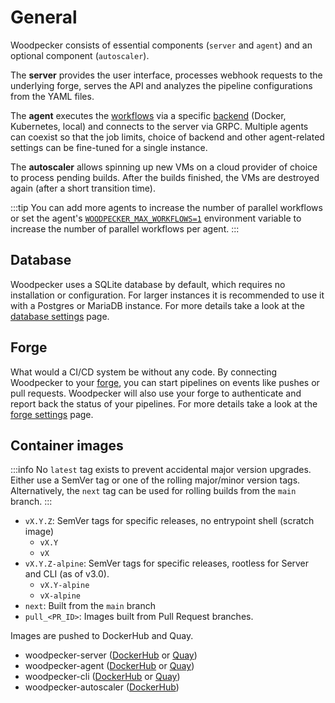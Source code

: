 # General

Woodpecker consists of essential components (`server` and `agent`) and an optional component (`autoscaler`).

The **server** provides the user interface, processes webhook requests to the underlying forge, serves the API and analyzes the pipeline configurations from the YAML files.

The **agent** executes the [workflows](../20-usage/15-terminology/index.md) via a specific [backend](../20-usage/15-terminology/index.md) (Docker, Kubernetes, local) and connects to the server via GRPC. Multiple agents can coexist so that the job limits, choice of backend and other agent-related settings can be fine-tuned for a single instance.

The **autoscaler** allows spinning up new VMs on a cloud provider of choice to process pending builds. After the builds finished, the VMs are destroyed again (after a short transition time).

:::tip
You can add more agents to increase the number of parallel workflows or set the agent's [`WOODPECKER_MAX_WORKFLOWS=1`](./10-configuration/30-agent.md#max_workflows) environment variable to increase the number of parallel workflows per agent.
:::

## Database

Woodpecker uses a SQLite database by default, which requires no installation or configuration. For larger instances it is recommended to use it with a Postgres or MariaDB instance. For more details take a look at the [database settings](./10-configuration/10-server.md#databases) page.

## Forge

What would a CI/CD system be without any code. By connecting Woodpecker to your [forge](../20-usage/15-terminology/index.md), you can start pipelines on events like pushes or pull requests. Woodpecker will also use your forge to authenticate and report back the status of your pipelines. For more details take a look at the [forge settings](./10-configuration/12-forges/11-overview.md) page.

## Container images

:::info
No `latest` tag exists to prevent accidental major version upgrades. Either use a SemVer tag or one of the rolling major/minor version tags. Alternatively, the `next` tag can be used for rolling builds from the `main` branch.
:::

- `vX.Y.Z`: SemVer tags for specific releases, no entrypoint shell (scratch image)
  - `vX.Y`
  - `vX`
- `vX.Y.Z-alpine`: SemVer tags for specific releases, rootless for Server and CLI (as of v3.0).
  - `vX.Y-alpine`
  - `vX-alpine`
- `next`: Built from the `main` branch
- `pull_<PR_ID>`: Images built from Pull Request branches.

Images are pushed to DockerHub and Quay.

- woodpecker-server ([DockerHub](https://hub.docker.com/r/woodpeckerci/woodpecker-server) or [Quay](https://quay.io/repository/woodpeckerci/woodpecker-server))
- woodpecker-agent ([DockerHub](https://hub.docker.com/r/woodpeckerci/woodpecker-agent) or [Quay](https://quay.io/repository/woodpeckerci/woodpecker-agent))
- woodpecker-cli ([DockerHub](https://hub.docker.com/r/woodpeckerci/woodpecker-cli) or [Quay](https://quay.io/repository/woodpeckerci/woodpecker-cli))
- woodpecker-autoscaler ([DockerHub](https://hub.docker.com/r/woodpeckerci/autoscaler))
